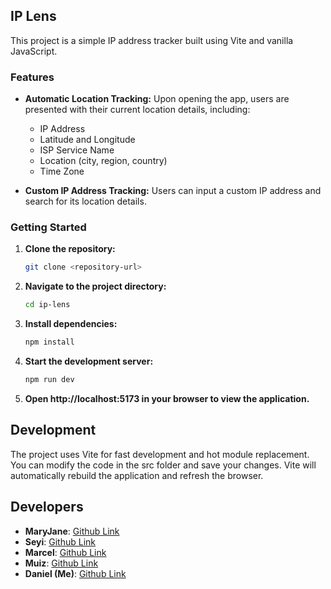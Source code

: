 ## IP Lens

This project is a simple IP address tracker built using Vite and vanilla JavaScript.

### Features

- **Automatic Location Tracking:** Upon opening the app, users are presented with their current location details, including:

  - IP Address
  - Latitude and Longitude
  - ISP Service Name
  - Location (city, region, country)
  - Time Zone

- **Custom IP Address Tracking:** Users can input a custom IP address and search for its location details.

### Getting Started

1. **Clone the repository:**
   ```bash
   git clone <repository-url>
   ```
2. **Navigate to the project directory:**
   ```bash
   cd ip-lens
   ```
3. **Install dependencies:**
   ```bash
   npm install
   ```
4. **Start the development server:**
   ```bash
   npm run dev
   ```
5. **Open http://localhost:5173 in your browser to view the application.**

## Development

The project uses Vite for fast development and hot module replacement. You can modify the code in the src folder and save your changes. Vite will automatically rebuild the application and refresh the browser.

## Developers

- **MaryJane**: [Github Link](https://github.com/QuintessaCodes)
- **Seyi**: [Github Link](https://github.com/MOON407-X)
- **Marcel**: [Github Link](https://github.com/Marcel-dev2009)
- **Muiz**: [Github Link](https://github.com/Charmingdc)
- **Daniel (Me)**: [Github Link](https://github.com/U22099)
